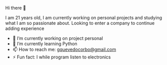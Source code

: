  Hi there 👋

I am 21 years old, I am currently working on personal projects and studying what I am so passionate about.
Looking to enter a company to continue adding experience

- 🔭 I’m currently working on project personal
- 🌱 I’m currently learning Python
- 📫 How to reach me: gquevedocorbo@gmail.com
- ⚡ Fun fact: I while program listen to electronics
